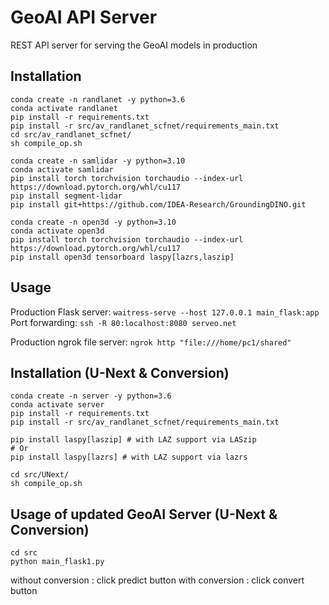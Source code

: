# GeoAI API Server
REST API server for serving the GeoAI models in production

## Installation
```
conda create -n randlanet -y python=3.6
conda activate randlanet
pip install -r requirements.txt
pip install -r src/av_randlanet_scfnet/requirements_main.txt
cd src/av_randlanet_scfnet/
sh compile_op.sh
```

```
conda create -n samlidar -y python=3.10
conda activate samlidar
pip install torch torchvision torchaudio --index-url https://download.pytorch.org/whl/cu117
pip install segment-lidar
pip install git+https://github.com/IDEA-Research/GroundingDINO.git
```

```
conda create -n open3d -y python=3.10
conda activate open3d
pip install torch torchvision torchaudio --index-url https://download.pytorch.org/whl/cu117
pip install open3d tensorboard laspy[lazrs,laszip]
```

## Usage
Production Flask server: `waitress-serve --host 127.0.0.1 main_flask:app`
Port forwarding: `ssh -R 80:localhost:8080 serveo.net`

Production ngrok file server: `ngrok http "file:///home/pc1/shared"`

## Installation (U-Next & Conversion)
```
conda create -n server -y python=3.6
conda activate server
pip install -r requirements.txt
pip install -r src/av_randlanet_scfnet/requirements_main.txt

pip install laspy[laszip] # with LAZ support via LASzip
# Or
pip install laspy[lazrs] # with LAZ support via lazrs

cd src/UNext/
sh compile_op.sh
```

## Usage of updated GeoAI Server (U-Next & Conversion)
```
cd src
python main_flask1.py
```
without conversion : click predict button
with conversion : click convert button
